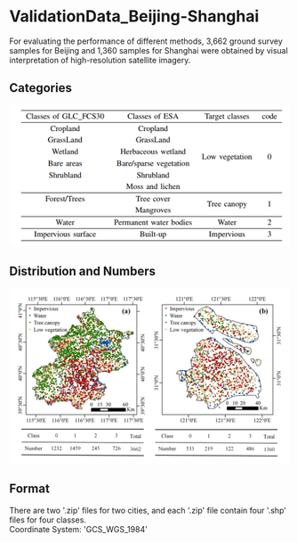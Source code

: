 # ValidationData_Beijing-Shanghai
For evaluating the performance of different methods, 3,662 ground survey samples for Beijing and 1,360 samples for Shanghai were obtained by visual interpretation of high-resolution satellite imagery. <br>
## Categories
![](https://github.com/cugbrs/ValidationData_Beijing-Shanghai/raw/master/img/Categories.png)
## Distribution and Numbers
![](https://github.com/cugbrs/ValidationData_Beijing-Shanghai/raw/master/img/Fig10.jpg)
## Format
There are two '.zip' files for two cities, and each '.zip' file contain four '.shp' files for four classes. <br>
Coordinate System: 'GCS_WGS_1984'
